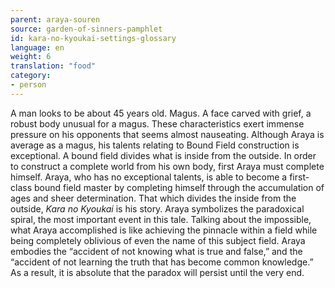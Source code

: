 ```yaml
---
parent: araya-souren
source: garden-of-sinners-pamphlet
id: kara-no-kyoukai-settings-glossary
language: en
weight: 6
translation: "food"
category:
- person
---
```


A man looks to be about 45 years old. Magus.
A face carved with grief, a robust body unusual for a magus. These characteristics exert immense pressure on his opponents that seems almost nauseating.
Although Araya is average as a magus, his talents relating to Bound Field construction is exceptional.
A bound field divides what is inside from the outside. In order to construct a complete world from his own body, first Araya must complete himself. 
Araya, who has no exceptional talents, is able to become a first-class bound field master by completing himself through the accumulation of ages and sheer determination.
That which divides the inside from the outside, *Kara no Kyoukai* is his story.
Araya symbolizes the paradoxical spiral, the most important event in this tale.
Talking about the impossible, what Araya accomplished is like achieving the pinnacle within a field while being completely oblivious of even the name of this subject field.
Araya embodies the “accident of not knowing what is true and false,” and the “accident of not learning the truth that has become common knowledge.” As a result, it is absolute that the paradox will persist until the very end.
